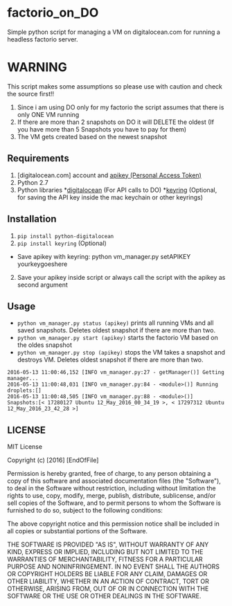 # factorio_on_DO
Simple python script for managing a VM on digitalocean.com for running a headless factorio server.

# WARNING
This script makes some assumptions so please use with caution and check the source first!!

1. Since i am using DO only for my factorio the script assumes that there is only ONE VM running
2. If there are more than 2 snapshots on DO it will DELETE the oldest (If you have more than 5 Snapshots you have to pay for them)
3. The VM gets created based on the newest snapshot

## Requirements
1. [digitalocean.com] account and [apikey (Personal Access Token)](https://www.digitalocean.com/community/tutorials/how-to-use-the-digitalocean-api-v2) 
2. Python 2.7
3. Python libraries 
  *[digitalocean](https://github.com/koalalorenzo/python-digitalocean) (For API calls to DO)
  *[keyring](https://github.com/jaraco/keyring) (Optional, for saving the API key inside the mac keychain or other keyrings)

## Installation
1. `pip install python-digitalocean`
2. `pip install keyring` (Optional)
  * Save apikey with keyring: python vm_manager.py setAPIKEY yourkeygoeshere

2. Save your apikey inside script or always call the script with the apikey as second argument

## Usage
- `python vm_manager.py status (apikey)`   prints all running VMs and all saved snapshots. Deletes oldest snapshot if there are more than two.
- `python vm_manager.py start (apikey)`      starts the factorio VM based on the oldes snapshot
- `python vm_manager.py stop (apikey)`       stops the VM takes a snapshot and destroys VM. Deletes oldest snapshot if there are more than two.


```$ python vm_manager.py status
2016-05-13 11:00:46,152 [INFO vm_manager.py:27 - getManager()] Getting manager...
2016-05-13 11:00:48,031 [INFO vm_manager.py:84 - <module>()] Running droplets:[]
2016-05-13 11:00:48,505 [INFO vm_manager.py:88 - <module>()] Snapshots:[< 17280127 Ubuntu 12_May_2016_00_34_19 >, < 17297312 Ubuntu 12_May_2016_23_42_28 >]
```

## LICENSE
MIT License

Copyright (c) [2016] [EndOfFile]

Permission is hereby granted, free of charge, to any person obtaining a copy
of this software and associated documentation files (the "Software"), to deal
in the Software without restriction, including without limitation the rights
to use, copy, modify, merge, publish, distribute, sublicense, and/or sell
copies of the Software, and to permit persons to whom the Software is
furnished to do so, subject to the following conditions:

The above copyright notice and this permission notice shall be included in all
copies or substantial portions of the Software.

THE SOFTWARE IS PROVIDED "AS IS", WITHOUT WARRANTY OF ANY KIND, EXPRESS OR
IMPLIED, INCLUDING BUT NOT LIMITED TO THE WARRANTIES OF MERCHANTABILITY,
FITNESS FOR A PARTICULAR PURPOSE AND NONINFRINGEMENT. IN NO EVENT SHALL THE
AUTHORS OR COPYRIGHT HOLDERS BE LIABLE FOR ANY CLAIM, DAMAGES OR OTHER
LIABILITY, WHETHER IN AN ACTION OF CONTRACT, TORT OR OTHERWISE, ARISING FROM,
OUT OF OR IN CONNECTION WITH THE SOFTWARE OR THE USE OR OTHER DEALINGS IN THE
SOFTWARE.